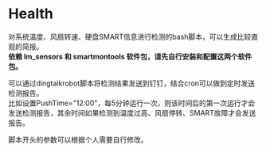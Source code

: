 # Health
对系统温度、风扇转速、硬盘SMART信息进行检测的bash脚本，可以生成比较直观的简报。  
**依赖 lm_sensors 和 smartmontools 软件包，请先自行安装和配置这两个软件包。**  

可以通过dingtalkrobot脚本将检测结果发送到钉钉，结合cron可以做到定时发送检测报告。  
比如设置PushTime="12:00"，每5分钟运行一次，则该时间后的第一次运行才会发送检测报告，其余时间如果检测到温度过高、风扇停转、SMART故障才会发送报告。  

脚本开头的参数可以根据个人需要自行修改。
